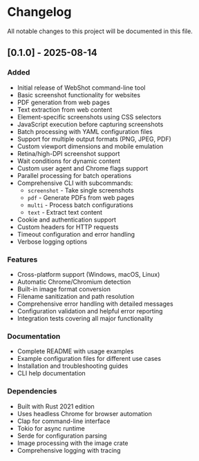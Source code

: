 # Changelog

All notable changes to this project will be documented in this file.

## [0.1.0] - 2025-08-14

### Added
- Initial release of WebShot command-line tool
- Basic screenshot functionality for websites
- PDF generation from web pages
- Text extraction from web content
- Element-specific screenshots using CSS selectors
- JavaScript execution before capturing screenshots
- Batch processing with YAML configuration files
- Support for multiple output formats (PNG, JPEG, PDF)
- Custom viewport dimensions and mobile emulation
- Retina/high-DPI screenshot support
- Wait conditions for dynamic content
- Custom user agent and Chrome flags support
- Parallel processing for batch operations
- Comprehensive CLI with subcommands:
  - `screenshot` - Take single screenshots
  - `pdf` - Generate PDFs from web pages
  - `multi` - Process batch configurations
  - `text` - Extract text content
- Cookie and authentication support
- Custom headers for HTTP requests
- Timeout configuration and error handling
- Verbose logging options

### Features
- Cross-platform support (Windows, macOS, Linux)
- Automatic Chrome/Chromium detection
- Built-in image format conversion
- Filename sanitization and path resolution
- Comprehensive error handling with detailed messages
- Configuration validation and helpful error reporting
- Integration tests covering all major functionality

### Documentation
- Complete README with usage examples
- Example configuration files for different use cases
- Installation and troubleshooting guides
- CLI help documentation

### Dependencies
- Built with Rust 2021 edition
- Uses headless Chrome for browser automation
- Clap for command-line interface
- Tokio for async runtime
- Serde for configuration parsing
- Image processing with the image crate
- Comprehensive logging with tracing
